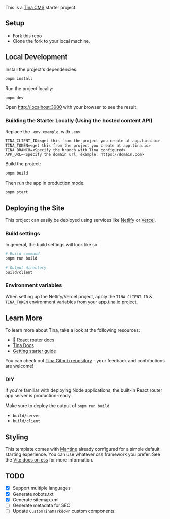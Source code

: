 This is a [Tina CMS](https://tina.io/) starter project. 

## Setup

- Fork this repo
- Clone the fork to your local machine.

## Local Development

Install the project's dependencies:

```bash
pnpm install
```

Run the project locally:

```bash
pnpm dev
```

Open [http://localhost:3000](http://localhost:3000) with your browser to see the result.

### Building the Starter Locally (Using the hosted content API)

Replace the `.env.example`, with `.env`

```
TINA_CLIENT_ID=<get this from the project you create at app.tina.io>
TINA_TOKEN=<get this from the project you create at app.tina.io>
TINA_BRANCH=<Specify the branch with Tina configured>
APP_URL=<Specify the domain url, example: https://domain.com>
```

Build the project:

```bash
pnpm build
```

Then run the app in production mode:

```sh
pnpm start
```

## Deploying the Site

This project can easily be deployed using services like [Netlify](https://www.netlify.com/) or [Vercel](https://vercel.com/).

### Build settings

In general, the build settings will look like so:

```bash
# Build command
pnpm run build

# Output directory
build/client
```

### Environment variables

When setting up the Netlify/Vercel project, apply the `TINA_CLIENT_ID` & `TINA_TOKEN` environment variables from your [app.tina.io](https://app.tina.io) project.

## Learn More

To learn more about Tina, take a look at the following resources:

- 📖 [React router docs](https://reactrouter.com/home)
- [Tina Docs](https://tina.io/docs)
- [Getting starter guide](https://tina.io/docs/introduction/using-starter/)

You can check out [Tina Github repository](https://github.com/tinacms/tinacms) - your feedback and contributions are welcome!

### DIY

If you're familiar with deploying Node applications, the built-in React router app server is production-ready.

Make sure to deploy the output of `pnpm run build`

- `build/server`
- `build/client`

## Styling

This template comes with [Mantine](https://mantine.dev/) already configured for a simple default starting experience. You can use whatever css framework you prefer. See the [Vite docs on css](https://vitejs.dev/guide/features.html#css) for more information.

## TODO

- [x] Support multiple languages
- [x] Generate robots.txt
- [x] Generate sitemap.xml
- [ ] Generate metadata for SEO
- [ ] Update `CustomTinaMarkdown` custom components.